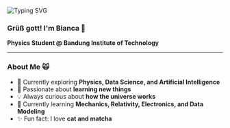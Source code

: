 ![Typing SVG](https://readme-typing-svg.demolab.com?font=Fira+Code&pause=1000&color=FF7F11&width=435&lines=👩‍💻+Data+Science;⚛️+Physics+Student;🎨+Illustration)
### Grüß gott! I'm Bianca 👋
**Physics Student @ Bandung Institute of Technology**

---

### About Me 🙀 
- 🔭 Currently exploring **Physics, Data Science, and Artificial Intelligence**
- 🎯 Passionate about **learning new things**
- 💡 Always curious about **how the universe works**
- 🌱 Currently learning **Mechanics, Relativity, Electronics, and Data Modeling**
- ✨ Fun fact: I love **cat and matcha**
